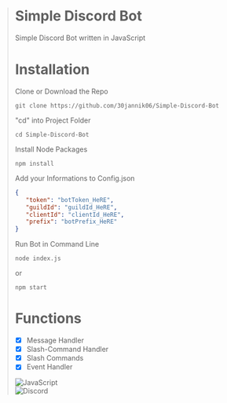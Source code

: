 ># Simple Discord Bot
>Simple Discord Bot written in JavaScript <br>
>
># Installation
>Clone or Download the Repo
>```
>git clone https://github.com/30jannik06/Simple-Discord-Bot
>```
>"cd" into Project Folder
>```
>cd Simple-Discord-Bot
>```
>Install Node Packages
>```
>npm install
>```
>Add your Informations to Config.json
>``` json
>{
>    "token": "botToken_HeRE",
>    "guildId": "guildId_HeRE",
>    "clientId": "clientId_HeRE",
>    "prefix": "botPrefix_HeRE"
>}
>```
>Run Bot in Command Line
>```
>node index.js
>```
>or
>```
>npm start
>```
># Functions
>- [X] Message Handler
>- [X] Slash-Command Handler
>- [X] Slash Commands
>- [X] Event Handler
>
>![JavaScript](https://img.shields.io/badge/javascript-%23323330.svg?style=for-the-badge&logo=javascript&logoColor=%23F7DF1E)<br>
>![Discord](https://img.shields.io/badge/DISCORDJS-%237289DA.svg?style=for-the-badge&logo=discord&logoColor=white)